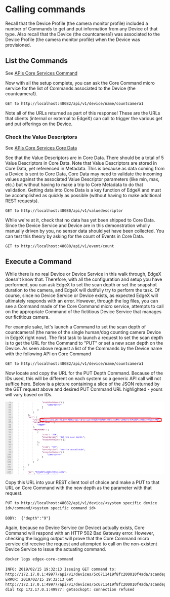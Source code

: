 # Calling commands

Recall that the Device Profile (the camera monitor profile) included a
number of Commands to get and put information from any Device of that
type. Also recall that the Device (the countcamera1) was associated to
the Device Profile (the camera monitor profile) when the Device was
provisioned.

## List the Commands

See [APIs Core Services
Command](https://github.com/edgexfoundry/edgex-go/blob/master/core/command/raml/core-command.raml)

Now with all the setup complete, you can ask the Core Command micro
service for the list of Commands associated to the Device (the
countcamera1).

    GET to http://localhost:48082/api/v1/device/name/countcamera1

Note all of the URLs returned as part of this response! These are the
URLs that clients (internal or external to EdgeX) can call to trigger
the various get and put offerings on the Device.

### Check the Value Descriptors

See [APIs Core Services Core
Data](https://github.com/edgexfoundry/edgex-go/blob/master/api/raml/core-data.raml)

See that the Value Descriptors are in Core Data. There should be a total
of 5 Value Descriptors in Core Data. Note that Value Descriptors are
stored in Core Data, yet referenced in Metadata. This is because as data
coming from a Device is sent to Core Data, Core Data may need to
validate the incoming values against the associated Value Descriptor
parameters (like min, max, etc.) but without having to make a trip to
Core Metadata to do that validation. Getting data into Core Data is a
key function of EdgeX and must be accomplished as quickly as possible
(without having to make additional REST requests).

    GET to http://localhost:48080/api/v1/valuedescriptor

While we're at it, check that no data has yet been shipped to Core
Data. Since the Device Service and Device are in this demonstration
wholly manually driven by you, no sensor data should yet have been
collected. You can test this theory by asking for the count of Events in
Core Data.

    GET to http://localhost:48080/api/v1/event/count

## Execute a Command

While there is no real Device or Device Service in this walk through,
EdgeX doesn't know that. Therefore, with all the configuration and
setup you have performed, you can ask EdgeX to set the scan depth or set
the snapshot duration to the camera, and EdgeX will dutifully try to
perform the task. Of course, since no Device Service or Device exists,
as expected EdgeX will ultimately responds with an error. However,
through the log files, you can see a Command made of the Core Command
micro service, attempts to call on the appropriate Command of the
fictitious Device Service that manages our fictitious camera.

For example sake, let's launch a Command to set the scan depth of
countcamera1 (the name of the single human/dog counting camera Device in
EdgeX right now). The first task to launch a request to set the scan
depth is to get the URL for the Command to "PUT" or set a new scan
depth on the Device. As seen above request a list of the Commands by the
Device name with the following API on Core Command

    GET to http://localhost:48082/api/v1/device/name/countcamera1

Now locate and copy the URL for the PUT Depth Command. Because of the
IDs used, this will be different on each system so a generic API call
will not suffice here. Below is a picture containing a slice of the JSON
returned by the GET request above and desired PUT Command URL
highlighted - yours will vary based on IDs.

![image](EdgeX_WalkthroughPutCommandURL.png)

Copy this URL into your REST client tool of choice and make a PUT to
that URL on Core Command with the new depth as the parameter with that
request.

    PUT to http://localhost:48082/api/v1/device/<system specific device id>/command/<system specific command id>

    BODY:  {"depth":"9"}

Again, because no Device Service (or Device) actually exists, Core
Command will respond with an HTTP 502 Bad Gateway error. However,
checking the logging output will prove that the Core Command micro
service did receive the request and attempted to call on the
non-existent Device Service to issue the actuating command.

    docker logs edgex-core-command

    INFO: 2019/02/15 19:32:13 Issuing GET command to: http://172.17.0.1:49977/api/v1/devices/5c6711419f8fc200010f4ada/scandepth
    ERROR: 2019/02/15 19:32:13 Get http://172.17.0.1:49977/api/v1/devices/5c6711419f8fc200010f4ada/scandepth: dial tcp 172.17.0.1:49977: getsockopt: connection refused

